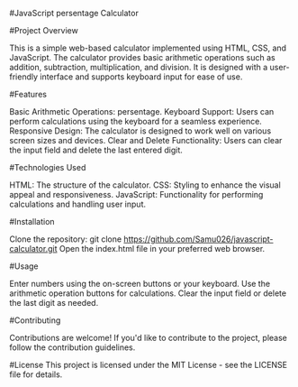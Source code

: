 #JavaScript persentage Calculator

#Project Overview

This is a simple web-based calculator implemented using HTML, CSS, and JavaScript. The calculator provides basic arithmetic operations such as addition, subtraction, multiplication, and division. It is designed with a user-friendly interface and supports keyboard input for ease of use.

#Features

Basic Arithmetic Operations: persentage.
Keyboard Support: Users can perform calculations using the keyboard for a seamless experience.
Responsive Design: The calculator is designed to work well on various screen sizes and devices.
Clear and Delete Functionality: Users can clear the input field and delete the last entered digit.

#Technologies Used

HTML: The structure of the calculator.
CSS: Styling to enhance the visual appeal and responsiveness.
JavaScript: Functionality for performing calculations and handling user input.

#Installation

Clone the repository: git clone https://github.com/Samu026/javascript-calculator.git
Open the index.html file in your preferred web browser.

#Usage

Enter numbers using the on-screen buttons or your keyboard.
Use the arithmetic operation buttons for calculations.
Clear the input field or delete the last digit as needed.

#Contributing

Contributions are welcome! If you'd like to contribute to the project, please follow the contribution guidelines.

#License
This project is licensed under the MIT License - see the LICENSE file for details.

